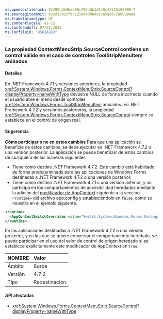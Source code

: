 ```yaml
---
ms.openlocfilehash: 97299ddb9bee89c792ddb3d2b9c37516180996f7
ms.sourcegitcommit: e02d17b2cf9c1258dadda4810a5e6072a0089aee
ms.translationtype: HT
ms.contentlocale: es-ES
ms.lasthandoff: 07/01/2020
ms.locfileid: "85614883"
---
```

### <a name="contextmenustripsourcecontrol-property-contains-a-valid-control-in-the-case-of-nested-toolstripmenuitems"></a>La propiedad ContextMenuStrip.SourceControl contiene un control válido en el caso de controles ToolStripMenuItem anidados

#### <a name="details"></a>Detalles

En .NET Framework 4.7.1 y versiones anteriores, la propiedad <xref:System.Windows.Forms.ContextMenuStrip.SourceControl?displayProperty=nameWithType> devuelve NULL de forma incorrecta cuando el usuario abre el menú desde controles <xref:System.Windows.Forms.ToolStripMenuItem> anidados. En .NET Framework 4.7.2 y versiones posteriores, la propiedad <xref:System.Windows.Forms.ContextMenuStrip.SourceControl> siempre se establece en el control de origen real.

#### <a name="suggestion"></a>Sugerencia

**Cómo participar o no en estos cambios** Para que una aplicación se beneficie de estos cambios, se debe ejecutar en .NET Framework 4.7.2 o una versión posterior. La aplicación se puede beneficiar de estos cambios de cualquiera de las maneras siguientes:

- Tiene como destino .NET Framework 4.7.2. Este cambio está habilitado de forma predeterminada para las aplicaciones de Windows Forms destinadas a .NET Framework 4.7.2 o una versión posterior.
- Tiene como destino .NET Framework 4.7.1 o una versión anterior, y no participa en los comportamientos de accesibilidad heredados mediante la adición del [modificador de AppContext](https://docs.microsoft.com/dotnet/framework/configure-apps/file-schema/runtime/appcontextswitchoverrides-element) siguiente a la sección `<runtime>` del archivo app.config y estableciéndolo en `false`, como se muestra en el ejemplo siguiente.

```xml
<runtime>
  <AppContextSwitchOverrides value="Switch.System.Windows.Forms.UseLegacyContextMenuStripSourceControlValue=false"/>
</runtime>
```

En las aplicaciones destinadas a .NET Framework 4.7.2 o una versión posterior, y en las que se quiere conservar el comportamiento heredado, se puede participar en el uso del valor de control de origen heredado si se establece explícitamente este modificador de AppContext en `true`.

| NOMBRE    | Valor       |
|:--------|:------------|
| Ámbito   | Borde        |
| Versión | 4.7.2       |
| Tipo    | Redestinación |

#### <a name="affected-apis"></a>API afectadas

- <xref:System.Windows.Forms.ContextMenuStrip.SourceControl?displayProperty=nameWithType>
